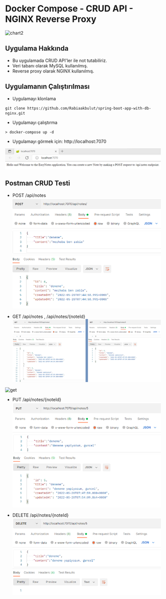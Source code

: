 # Docker Compose - CRUD API - NGINX Reverse Proxy

![chart2](https://user-images.githubusercontent.com/47069895/53306460-40c57900-3885-11e9-88e5-d2b94b4a4003.jpg)

## Uygulama Hakkında
* Bu uygulamada CRUD API'ler ile not tutabiliriz. 
* Veri tabanı olarak MySQL kullanılmış. 
* Reverse proxy olarak NGINX kullanılmış.

## Uygulamanın Çalıştırılması 

* Uygulamayı klonlama

```
git clone https://github.com/Rabiaakbulut/spring-boot-app-with-db-nginx.git
```

* Uygulamayı çalıştırma

```
> docker-compose up -d
```

* Uygulamayı görmek için: http://localhost:7070

![localhost](/img/localhost.png)


## Postman CRUD Testi

* POST /api/notes
![post](/img/post.png)

* GET /api/notes , /api/notes/{noteId}
![get](/img/get.png)
<img src="get.jpg" alt="get" style="width:200px;"/>

* PUT /api/notes/{noteId}
![put](/img/put.png)

* DELETE /api/notes/{noteId}
![delete](/img/delete.png)
